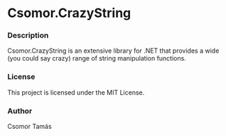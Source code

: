 ﻿# Csomor.CrazyString

### Description

Csomor.CrazyString is an extensive library for .NET that provides a wide (you could say crazy) range of string manipulation functions.

### License

This project is licensed under the MIT License.

### Author

Csomor Tamás